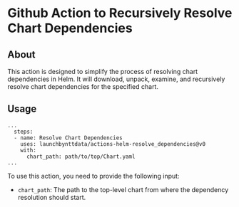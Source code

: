 # Github Action to Recursively Resolve Chart Dependencies

## About

This action is designed to simplify the process of resolving chart dependencies in Helm. It will download, unpack, examine, and recursively resolve chart dependencies for the specified chart.

## Usage

```workflow
...
  steps:
  - name: Resolve Chart Dependencies
    uses: launchbynttdata/actions-helm-resolve_dependencies@v0
    with:
      chart_path: path/to/top/Chart.yaml
...
```

To use this action, you need to provide the following input:

* `chart_path`: The path to the top-level chart from where the dependency resolution should start.
